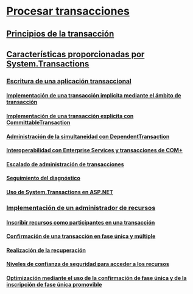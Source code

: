 # [Procesar transacciones](index.md)
## [Principios de la transacción](transaction-fundamentals.md)
## [Características proporcionadas por System.Transactions](features-provided-by-system-transactions.md)
### [Escritura de una aplicación transaccional](writing-a-transactional-application.md)
#### [Implementación de una transacción implícita mediante el ámbito de transacción](implementing-an-implicit-transaction-using-transaction-scope.md)
#### [Implementación de una transacción explícita con CommittableTransaction](implementing-an-explicit-transaction-using-committabletransaction.md)
#### [Administración de la simultaneidad con DependentTransaction](managing-concurrency-with-dependenttransaction.md)
#### [Interoperabilidad con Enterprise Services y transacciones de COM+](interoperability-with-enterprise-services-and-com-transactions.md)
#### [Escalado de administración de transacciones](transaction-management-escalation.md)
#### [Seguimiento del diagnóstico](diagnostic-traces.md)
#### [Uso de System.Transactions en ASP.NET](using-system-transactions-in-aspnet.md)
### [Implementación de un administrador de recursos](implementing-a-resource-manager.md)
#### [Inscribir recursos como participantes en una transacción](enlisting-resources-as-participants-in-a-transaction.md)
#### [Confirmación de una transacción en fase única y múltiple](committing-a-transaction-in-single-phase-and-multi-phase.md)
#### [Realización de la recuperación](performing-recovery.md)
#### [Niveles de confianza de seguridad para acceder a los recursos](security-trust-levels-in-accessing-resources.md)
#### [Optimización mediante el uso de la confirmación de fase única y de la inscripción de fase única promovible](optimization-spc-and-promotable-spn.md)
